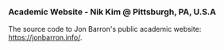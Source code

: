 ### Academic Website - Nik Kim @ Pittsburgh, PA, U.S.A

The source code to Jon Barron's public academic website: https://jonbarron.info/.
